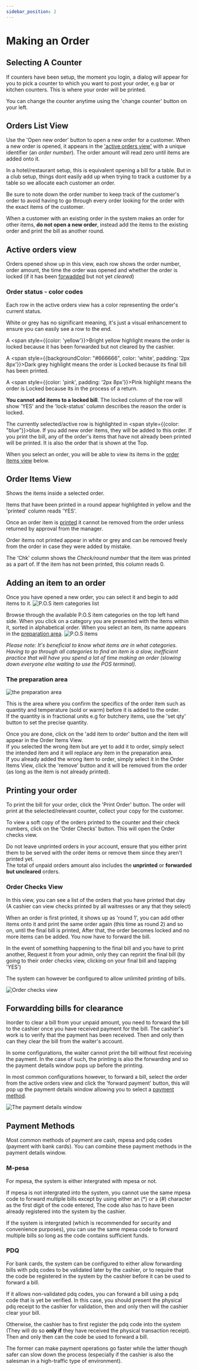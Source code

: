 ```yaml
---
sidebar_position: 2
---
```


# Making an Order

## Selecting A Counter

If counters have been setup, the moment you login, a dialog will appear for you to pick a counter to which you want to post your order, e.g bar or kitchen counters. This is where your order will be printed.

You can change the counter anytime using the 'change counter' button on your left.

## Orders List View

Use the 'Open new order' button to open a new order for a customer. When a new order is opened, it appears in the ['active orders view'](#active-orders-view) with a unique identifier (an *order number*). The order amount will read zero until items are added onto it. 

In a hotel/restaurant setup, this is equivalent opening a bill for a table. But in a club setup, things dont easily add up when trying to track a customer by a table so we allocate each customer an order.

Be sure to note down the order number to keep track of the customer's order to avoid having to go through every order looking for the order with the exact items of the customer. 

When a customer with an existing order in the system makes an order for other items, **do not open a new order**, instead add the items to the existing order and print the bill as another round.

## Active orders view

Orders opened show up in this view, each row shows the order number, order amount, the time the order was opened and whether the order is locked (if it has been [forwadded](#forwardding-bills-for-clearance) but not yet *cleared*)

### Order status - color codes

Each row in the active orders view has a color representing the order's current status.

White or grey has no significant meaning, it's just a visual enhancement to ensure you can easily see a row to the end.

A <span style={{color: 'yellow'}}>Bright yellow</span> highlight means the order is locked because it has been forwarded but not cleared by the cashier.  

A <span style={{backgroundColor: "#666666", color: 'white', padding: '2px 8px'}}>Dark grey</span> highlight means the order is Locked because its final bill has been printed.

A <span style={{color: 'pink', padding: '2px 8px'}}>Pink</span> highlight means the order is Locked because its in the process of a return.

**You cannot add items to a locked bill**. The locked column of the row will show 'YES' and the 'lock-status' column describes the reason the order is locked.

The currently selected/active row is highlighted in <span style={{color: "blue"}}>blue</span>. If you add new order items, they will be added to this order. If you print the bill, any of the order's items that have not already been printed will be printed. It is also the order that is shown at the Top.

When you select an order, you will be able to view its items in the [order items view](#order-items-view) below.

## Order Items View

Shows the items inside a selected order.

Items that have been printed in a round appear highlighted in yellow and the 'printed' column reads 'YES'.

Once an order item is [printed](#printing-your-order) it cannot be removed from the order unless returned by approval from the manager.

Order items not printed appear in white or grey and can be removed freely from the order in case they were added by mistake.

The 'Chk' column shows the *Check/round number* that the item was printed as a part of. If the item has not been printed, this column reads 0.

## Adding an item to an order

Once you have opened a new order, you can select it and begin to add items to it. 
![P.O.S item categories list](/img/item_categories.PNG)

Browse through the available P.O.S item categories on the top left hand side. When you click on a category you are presented with the items within it, sorted in alphabetical order. When you select an item, its name appears in the [preparation area](#the-preparation-area).
![P.O.S items](/img/category_items.PNG)

*Please note: It's beneficial to know what items are in what categories. Having to go through all categories to find an item is a slow, inefficient practice that will have you spend a lot of time making an order (slowing down everyone else waiting to use the POS terminal).*

### The preparation area

![the preparation area](/img/preparation_area.PNG)

This is the area where you confirm the specifics of the order item such as quantity and temperature (sold or warm) before it is added to the order.  
If the quantity is in fractional units e.g for butchery items, use the 'set qty' button to set the precise quantity.

Once you are done, click on the 'add item to order' button and the item will appear in the Order Items View.  
If you selected the wrong item but are yet to add it to order, simply select the intended item and it will replace any item in the preparation area.  
If you already added the wrong item to order, simply select it in the Order Items View, click the 'remove' button and it will be removed from the order (as long as the item is not already printed).

## Printing your order

To print the bill for your order, click the 'Print Order' button. The order will print at the selected/relevant counter, collect your copy for the customer.  

To view a soft copy of the orders printed to the counter and their check numbers, click on the 'Order Checks' button. This will open the Order checks view.  

Do not leave unprinted orders in your account, ensure that you either print them to be served with the order items or remove them since they aren't printed yet.  
The total of unpaid orders amount also includes the **unprinted** or **forwarded but uncleared** orders.

### Order Checks View

In this view, you can see a list of the orders that you have printed that day (A cashier can view checks printed by all waitresses or any that they select)

When an order is first printed, it shows up as 'round 1', you can add other items onto it and print the same order again (this time as round 2) and so on, until the final bill is printed, After that, the order becomes locked and no more items can be added. You now have to forward the bill.

In the event of something happening to the final bill and you have to print another, Request it from your admin, only they can reprint the final bill (by going to their order checks view, clicking on your final bill and tapping 'YES')

The system can however be configured to allow unlimited printing of bills.

![Order checks view](/img/order_checks_view.PNG)

## Forwardding bills for clearance

Inorder to clear a bill from your unpaid amount, you need to forward the bill to the cashier once you have received payment for the bill. The cashier's work is to verify that the payment has been received. Then and only then can they clear the bill from the waiter's account.

In some configurations, the waiter cannot print the bill without first receiving the payment. In the case of such, the printing is also the forwarding and so the payment details window pops up before the printing.

In most common configurations however, to forward a bill, select the order from the active orders view and click the 'forward payment' button, this will pop up the payment details window allowing you to select a [payment method](#payment-methods).

![The payment details window](/img/payment_details.PNG)

## Payment Methods

Most common methods of payment are cash, mpesa and pdq codes (payment with bank cards). You can combine these payment methods in the payment details window.

### M-pesa

For mpesa, the system is either intergrated with mpesa or not.

If mpesa is not intergrated into the system, you cannot use the same mpesa code to forward multiple bills except by using either an (*) or a (#) character as the first digit of the code entered, The code also has to have been already registered into the system by the cashier.

If the system is intergrated (which is recommended for security and convenience purposes), you can use the same mpesa code to forward multiple bills so long as the code contains sufficient funds.

### PDQ

For bank cards, the system can be configured to either allow forwarding bills with pdq codes to be validated later by the cashier, or to require that the code be registered in the system by the cashier before it can be used to forward a bill. 

If it allows non-validated pdq codes, you can forward a bill using a pdq code that is yet be verified. In this case, you should present the physical pdq receipt to the cashier for validation, then and only then will the cashier clear your bill.

Otherwise, the cashier has to first register the pdq code into the system (They will do so **only if** they have received the physical transaction receipt). Then and only then can the code be used to forward a bill.

The former can make payment operations go faster while the latter though safer can slow down the process (especially if the cashier is also the salesman in a high-traffic type of environment).